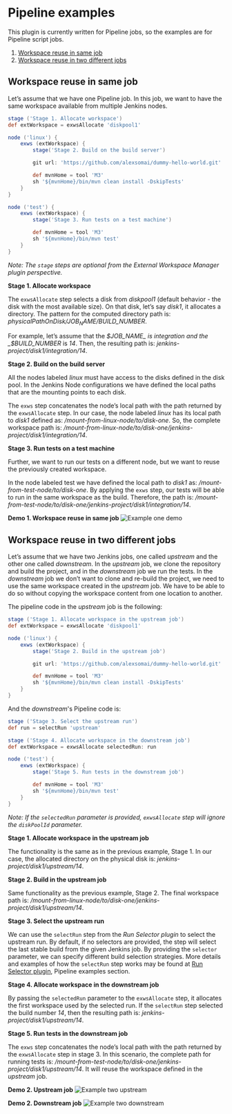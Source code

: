 # Pipeline examples

This plugin is currently written for Pipeline jobs, so the examples are for Pipeline script jobs.

1. [Workspace reuse in same job](#workspace-reuse-in-same-job)
1. [Workspace reuse in two different jobs](#workspace-reuse-in-two-different-jobs)

## Workspace reuse in same job

Let’s assume that we have one Pipeline job.
In this job, we want to have the same workspace available from multiple Jenkins nodes.

```groovy
stage ('Stage 1. Allocate workspace')
def extWorkspace = exwsAllocate 'diskpool1'

node ('linux') {
    exws (extWorkspace) {
        stage('Stage 2. Build on the build server')

        git url: 'https://github.com/alexsomai/dummy-hello-world.git'

        def mvnHome = tool 'M3'
        sh '${mvnHome}/bin/mvn clean install -DskipTests'
    }
}

node ('test') {
    exws (extWorkspace) {
        stage('Stage 3. Run tests on a test machine')

        def mvnHome = tool 'M3'
        sh '${mvnHome}/bin/mvn test'
    }
}
```

_Note: The `stage` steps are optional from the External Workspace Manager plugin perspective._

**Stage 1. Allocate workspace**

The `exwsAllocate` step selects a disk from _diskpool1_ (default behavior - the disk with the most available size).
On that disk, let’s say _disk1_, it allocates a directory.
The pattern for the computed directory path is: _physicalPathOnDisk/$JOB_NAME/$BUILD_NUMBER_.

For example, let’s assume that the _$JOB_NAME_ is integration and the _$BUILD_NUMBER_ is _14_.
Then, the resulting path is: _jenkins-project/disk1/integration/14_.

**Stage 2. Build on the build server**

All the nodes labeled _linux_ must have access to the disks defined in the disk pool.
In the Jenkins Node configurations we have defined the local paths that are the mounting points to each disk.

The `exws` step concatenates the node’s local path with the path returned by the `exwsAllocate` step.
In our case, the node labeled _linux_ has its local path to _disk1_ defined as: _/mount-from-linux-node/to/disk-one_.
So, the complete workspace path is: _/mount-from-linux-node/to/disk-one/jenkins-project/disk1/integration/14_.

**Stage 3. Run tests on a test machine**

Further, we want to run our tests on a different node, but we want to reuse the previously created workspace.

In the node labeled test we have defined the local path to _disk1_ as: _/mount-from-test-node/to/disk-one_.
By applying the `exws` step, our tests will be able to run in the same workspace as the build.
Therefore, the path is: _/mount-from-test-node/to/disk-one/jenkins-project/disk1/integration/14_.

**Demo 1. Workspace reuse in same job**
![Example one demo](gif/demo1-workspace-reuse-in-same-job.gif)

## Workspace reuse in two different jobs

Let’s assume that we have two Jenkins jobs, one called _upstream_ and the other one called _downstream_.
In the _upstream_ job, we clone the repository and build the project, and in the _downstream_ job we run the tests.
In the _downstream_ job we don’t want to clone and re-build the project, we need to use the same workspace created in
the _upstream_ job.
We have to be able to do so without copying the workspace content from one location to another.

The pipeline code in the _upstream_ job is the following:

```groovy
stage ('Stage 1. Allocate workspace in the upstream job')
def extWorkspace = exwsAllocate 'diskpool1'

node ('linux') {
    exws (extWorkspace) {
        stage('Stage 2. Build in the upstream job')

        git url: 'https://github.com/alexsomai/dummy-hello-world.git'

        def mvnHome = tool 'M3'
        sh '${mvnHome}/bin/mvn clean install -DskipTests'
    }
}
```

And the _downstream_'s Pipeline code is:

```groovy
stage ('Stage 3. Select the upstream run')
def run = selectRun 'upstream'

stage ('Stage 4. Allocate workspace in the downstream job')
def extWorkspace = exwsAllocate selectedRun: run

node ('test') {
    exws (extWorkspace) {
        stage('Stage 5. Run tests in the downstream job')

        def mvnHome = tool 'M3'
        sh '${mvnHome}/bin/mvn test'
    }
}
```

_Note: If the `selectedRun` parameter is provided, `exwsAllocate` step will ignore the `diskPoolId` parameter._

**Stage 1. Allocate workspace in the upstream job**

The functionality is the same as in the previous example, Stage 1.
In our case, the allocated directory on the physical disk is: _jenkins-project/disk1/upstream/14_.

**Stage 2. Build in the upstream job**

Same functionality as the previous example, Stage 2.
The final workspace path is: _/mount-from-linux-node/to/disk-one/jenkins-project/disk1/upstream/14_.

**Stage 3. Select the upstream run**

We can use the `selectRun` step from the *Run Selector plugin* to select the upstream run.
By default, if no selectors are provided, the step will select the last stable build from the given Jenkins job.
By providing the `selector` parameter, we can specify different build selection strategies.
More details and examples of how the `selectRun` step works may be found at 
[Run Selector plugin](https://github.com/jenkinsci/run-selector-plugin), Pipeline examples section.

**Stage 4. Allocate workspace in the downstream job**

By passing the `selectedRun` parameter to the `exwsAllocate` step, it allocates the first workspace used by the 
selected run.
If the `selectRun` step selected the build number _14_, then the resulting path 
is: _jenkins-project/disk1/upstream/14_.

**Stage 5. Run tests in the downstream job**

The `exws` step concatenates the node’s local path with the path returned by the `exwsAllocate` step in stage 3.
In this scenario, the complete path for running tests is: 
_/mount-from-test-node/to/disk-one/jenkins-project/disk1/upstream/14_.
It will reuse the workspace defined in the _upstream_ job.

**Demo 2. Upstream job**
![Example two upstream](gif/demo2-upstream-job.gif)

**Demo 2. Downstream job**
![Example two downstream](gif/demo2-downstream-job.gif)
